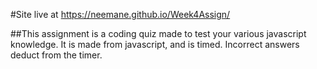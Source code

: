 #Site live at https://neemane.github.io/Week4Assign/

##This assignment is a coding quiz made to test your various javascript knowledge. It is made from javascript, and is timed. Incorrect answers deduct from the timer. 
